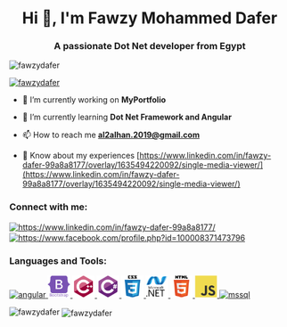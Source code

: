 <h1 align="center">Hi 👋, I'm Fawzy Mohammed Dafer</h1>
<h3 align="center">A passionate Dot Net developer from Egypt</h3>

<p align="left"> <img src="https://komarev.com/ghpvc/?username=fawzydafer&label=Profile%20views&color=0e75b6&style=flat" alt="fawzydafer" /> </p>

<p align="left"> <a href="https://github.com/ryo-ma/github-profile-trophy"><img src="https://github-profile-trophy.vercel.app/?username=fawzydafer" alt="fawzydafer" /></a> </p>

- 🔭 I’m currently working on **MyPortfolio**

- 🌱 I’m currently learning **Dot Net Framework and Angular**

- 📫 How to reach me **al2alhan.2019@gmail.com**

- 📄 Know about my experiences [https://www.linkedin.com/in/fawzy-dafer-99a8a8177/overlay/1635494220092/single-media-viewer/](https://www.linkedin.com/in/fawzy-dafer-99a8a8177/overlay/1635494220092/single-media-viewer/)

<h3 align="left">Connect with me:</h3>
<p align="left">
<a href="https://linkedin.com/in/fawzy-dafer-99a8a8177/" target="blank"><img align="center" src="https://raw.githubusercontent.com/rahuldkjain/github-profile-readme-generator/master/src/images/icons/Social/linked-in-alt.svg" alt="https://www.linkedin.com/in/fawzy-dafer-99a8a8177/" height="30" width="40" /></a>
<a href="https://www.facebook.com/profile.php?id=100008371473796" target="blank"><img align="center" src="https://raw.githubusercontent.com/rahuldkjain/github-profile-readme-generator/master/src/images/icons/Social/facebook.svg" alt="https://www.facebook.com/profile.php?id=100008371473796" height="30" width="40" /></a>
</p>
<h3 align="left">Languages and Tools:</h3>
<p align="left"> <a href="https://angular.io" target="_blank" rel="noreferrer"> <img src="https://angular.io/assets/images/logos/angular/angular.svg" alt="angular" width="40" height="40"/> </a> <a href="https://getbootstrap.com" target="_blank" rel="noreferrer"> <img src="https://raw.githubusercontent.com/devicons/devicon/master/icons/bootstrap/bootstrap-plain-wordmark.svg" alt="bootstrap" width="40" height="40"/> </a> <a href="https://www.w3schools.com/cpp/" target="_blank" rel="noreferrer"> <img src="https://raw.githubusercontent.com/devicons/devicon/master/icons/cplusplus/cplusplus-original.svg" alt="cplusplus" width="40" height="40"/> </a> <a href="https://www.w3schools.com/cs/" target="_blank" rel="noreferrer"> <img src="https://raw.githubusercontent.com/devicons/devicon/master/icons/csharp/csharp-original.svg" alt="csharp" width="40" height="40"/> </a> <a href="https://www.w3schools.com/css/" target="_blank" rel="noreferrer"> <img src="https://raw.githubusercontent.com/devicons/devicon/master/icons/css3/css3-original-wordmark.svg" alt="css3" width="40" height="40"/> </a> <a href="https://dotnet.microsoft.com/" target="_blank" rel="noreferrer"> <img src="https://raw.githubusercontent.com/devicons/devicon/master/icons/dot-net/dot-net-original-wordmark.svg" alt="dotnet" width="40" height="40"/> </a> <a href="https://www.w3.org/html/" target="_blank" rel="noreferrer"> <img src="https://raw.githubusercontent.com/devicons/devicon/master/icons/html5/html5-original-wordmark.svg" alt="html5" width="40" height="40"/> </a> <a href="https://developer.mozilla.org/en-US/docs/Web/JavaScript" target="_blank" rel="noreferrer"> <img src="https://raw.githubusercontent.com/devicons/devicon/master/icons/javascript/javascript-original.svg" alt="javascript" width="40" height="40"/> </a> <a href="https://www.microsoft.com/en-us/sql-server" target="_blank" rel="noreferrer"> <img src="https://www.svgrepo.com/show/303229/microsoft-sql-server-logo.svg" alt="mssql" width="40" height="40"/> </a> </p>

<p><img align="left" src="https://github-readme-stats.vercel.app/api/top-langs?username=fawzydafer&show_icons=true&locale=en&layout=compact" alt="fawzydafer" /></p>

<p>&nbsp;<img align="center" src="https://github-readme-stats.vercel.app/api?username=fawzydafer&show_icons=true&locale=en" alt="fawzydafer" /></p>
